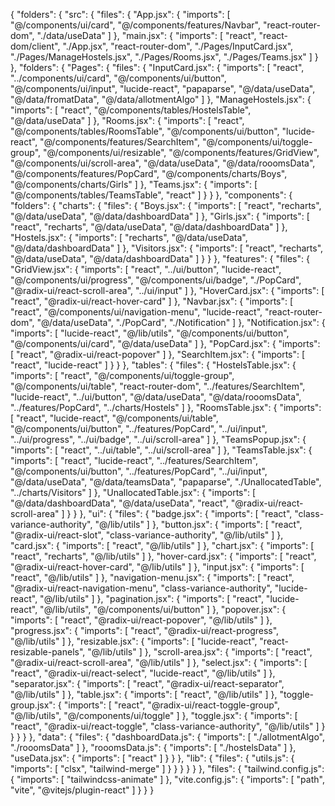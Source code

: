 {
  "folders": {
    "src": {
      "files": {
        "App.jsx": {
          "imports": [
            "@/components/ui/card",
            "@/components/features/Navbar",
            "react-router-dom",
            "./data/useData"
          ]
        },
        "main.jsx": {
          "imports": [
            "react",
            "react-dom/client",
            "./App.jsx",
            "react-router-dom",
            "./Pages/InputCard.jsx",
            "./Pages/ManageHostels.jsx",
            "./Pages/Rooms.jsx",
            "./Pages/Teams.jsx"
          ]
        }
      },
      "folders": {
        "Pages": {
          "files": {
            "InputCard.jsx": {
              "imports": [
                "react",
                "../components/ui/card",
                "@/components/ui/button",
                "@/components/ui/input",
                "lucide-react",
                "papaparse",
                "@/data/useData",
                "@/data/fromatData",
                "@/data/allotmentAlgo"
              ]
            },
            "ManageHostels.jsx": {
              "imports": [
                "react",
                "@/components/tables/HostelsTable",
                "@/data/useData"
              ]
            },
            "Rooms.jsx": {
              "imports": [
                "react",
                "@/components/tables/RoomsTable",
                "@/components/ui/button",
                "lucide-react",
                "@/components/features/SearchItem",
                "@/components/ui/toggle-group",
                "@/components/ui/resizable",
                "@/components/features/GridView",
                "@/components/ui/scroll-area",
                "@/data/useData",
                "@/data/rooomsData",
                "@/components/features/PopCard",
                "@/components/charts/Boys",
                "@/components/charts/Girls"
              ]
            },
            "Teams.jsx": {
              "imports": [
                "@/components/tables/TeamsTable",
                "react"
              ]
            }
          }
        },
        "components": {
          "folders": {
            "charts": {
              "files": {
                "Boys.jsx": {
                  "imports": [
                    "react",
                    "recharts",
                    "@/data/useData",
                    "@/data/dashboardData"
                  ]
                },
                "Girls.jsx": {
                  "imports": [
                    "react",
                    "recharts",
                    "@/data/useData",
                    "@/data/dashboardData"
                  ]
                },
                "Hostels.jsx": {
                  "imports": [
                    "recharts",
                    "@/data/useData",
                    "@/data/dashboardData"
                  ]
                },
                "Visitors.jsx": {
                  "imports": [
                    "react",
                    "recharts",
                    "@/data/useData",
                    "@/data/dashboardData"
                  ]
                }
              }
            },
            "features": {
              "files": {
                "GridView.jsx": {
                  "imports": [
                    "react",
                    "../ui/button",
                    "lucide-react",
                    "@/components/ui/progress",
                    "@/components/ui/badge",
                    "./PopCard",
                    "@radix-ui/react-scroll-area",
                    "../ui/input"
                  ]
                },
                "HoverCard.jsx": {
                  "imports": [
                    "react",
                    "@radix-ui/react-hover-card"
                  ]
                },
                "Navbar.jsx": {
                  "imports": [
                    "react",
                    "@/components/ui/navigation-menu",
                    "lucide-react",
                    "react-router-dom",
                    "@/data/useData",
                    "./PopCard",
                    "./Notification"
                  ]
                },
                "Notification.jsx": {
                  "imports": [
                    "lucide-react",
                    "@/lib/utils",
                    "@/components/ui/button",
                    "@/components/ui/card",
                    "@/data/useData"
                  ]
                },
                "PopCard.jsx": {
                  "imports": [
                    "react",
                    "@radix-ui/react-popover"
                  ]
                },
                "SearchItem.jsx": {
                  "imports": [
                    "react",
                    "lucide-react"
                  ]
                }
              }
            },
            "tables": {
              "files": {
                "HostelsTable.jsx": {
                  "imports": [
                    "react",
                    "@/components/ui/toggle-group",
                    "@/components/ui/table",
                    "react-router-dom",
                    "../features/SearchItem",
                    "lucide-react",
                    "../ui/button",
                    "@/data/useData",
                    "@/data/rooomsData",
                    "../features/PopCard",
                    "../charts/Hostels"
                  ]
                },
                "RoomsTable.jsx": {
                  "imports": [
                    "react",
                    "lucide-react",
                    "@/components/ui/table",
                    "@/components/ui/button",
                    "../features/PopCard",
                    "../ui/input",
                    "../ui/progress",
                    "../ui/badge",
                    "../ui/scroll-area"
                  ]
                },
                "TeamsPopup.jsx": {
                  "imports": [
                    "react",
                    "../ui/table",
                    "../ui/scroll-area"
                  ]
                },
                "TeamsTable.jsx": {
                  "imports": [
                    "react",
                    "lucide-react",
                    "../features/SearchItem",
                    "@/components/ui/button",
                    "../features/PopCard",
                    "../ui/input",
                    "@/data/useData",
                    "@/data/teamsData",
                    "papaparse",
                    "./UnallocatedTable",
                    "../charts/Visitors"
                  ]
                },
                "UnallocatedTable.jsx": {
                  "imports": [
                    "@/data/dashboardData",
                    "@/data/useData",
                    "react",
                    "@radix-ui/react-scroll-area"
                  ]
                }
              }
            },
            "ui": {
              "files": {
                "badge.jsx": {
                  "imports": [
                    "react",
                    "class-variance-authority",
                    "@/lib/utils"
                  ]
                },
                "button.jsx": {
                  "imports": [
                    "react",
                    "@radix-ui/react-slot",
                    "class-variance-authority",
                    "@/lib/utils"
                  ]
                },
                "card.jsx": {
                  "imports": [
                    "react",
                    "@/lib/utils"
                  ]
                },
                "chart.jsx": {
                  "imports": [
                    "react",
                    "recharts",
                    "@/lib/utils"
                  ]
                },
                "hover-card.jsx": {
                  "imports": [
                    "react",
                    "@radix-ui/react-hover-card",
                    "@/lib/utils"
                  ]
                },
                "input.jsx": {
                  "imports": [
                    "react",
                    "@/lib/utils"
                  ]
                },
                "navigation-menu.jsx": {
                  "imports": [
                    "react",
                    "@radix-ui/react-navigation-menu",
                    "class-variance-authority",
                    "lucide-react",
                    "@/lib/utils"
                  ]
                },
                "pagination.jsx": {
                  "imports": [
                    "react",
                    "lucide-react",
                    "@/lib/utils",
                    "@/components/ui/button"
                  ]
                },
                "popover.jsx": {
                  "imports": [
                    "react",
                    "@radix-ui/react-popover",
                    "@/lib/utils"
                  ]
                },
                "progress.jsx": {
                  "imports": [
                    "react",
                    "@radix-ui/react-progress",
                    "@/lib/utils"
                  ]
                },
                "resizable.jsx": {
                  "imports": [
                    "lucide-react",
                    "react-resizable-panels",
                    "@/lib/utils"
                  ]
                },
                "scroll-area.jsx": {
                  "imports": [
                    "react",
                    "@radix-ui/react-scroll-area",
                    "@/lib/utils"
                  ]
                },
                "select.jsx": {
                  "imports": [
                    "react",
                    "@radix-ui/react-select",
                    "lucide-react",
                    "@/lib/utils"
                  ]
                },
                "separator.jsx": {
                  "imports": [
                    "react",
                    "@radix-ui/react-separator",
                    "@/lib/utils"
                  ]
                },
                "table.jsx": {
                  "imports": [
                    "react",
                    "@/lib/utils"
                  ]
                },
                "toggle-group.jsx": {
                  "imports": [
                    "react",
                    "@radix-ui/react-toggle-group",
                    "@/lib/utils",
                    "@/components/ui/toggle"
                  ]
                },
                "toggle.jsx": {
                  "imports": [
                    "react",
                    "@radix-ui/react-toggle",
                    "class-variance-authority",
                    "@/lib/utils"
                  ]
                }
              }
            }
          }
        },
        "data": {
          "files": {
            "dashboardData.js": {
              "imports": [
                "./allotmentAlgo",
                "./rooomsData"
              ]
            },
            "rooomsData.js": {
              "imports": [
                "./hostelsData"
              ]
            },
            "useData.jsx": {
              "imports": [
                "react"
              ]
            }
          }
        },
        "lib": {
          "files": {
            "utils.js": {
              "imports": [
                "clsx",
                "tailwind-merge"
              ]
            }
          }
        }
      }
    }
  },
  "files": {
    "tailwind.config.js": {
      "imports": [
        "tailwindcss-animate"
      ]
    },
    "vite.config.js": {
      "imports": [
        "path",
        "vite",
        "@vitejs/plugin-react"
      ]
    }
  }
}
